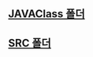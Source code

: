 
## [JAVAClass 폴더](https://github.com/dev-trams/AndroidJsonParsingByGson/tree/master/app/src/main/java/com/kbu/exam/gsonparsing)
## [SRC 폴더](https://github.com/dev-trams/AndroidJsonParsingByGson/tree/master/app/src)
